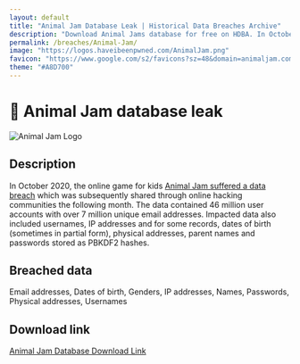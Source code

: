 ```yaml
---
layout: default
title: "Animal Jam Database Leak | Historical Data Breaches Archive"
description: "Download Animal Jams database for free on HDBA. In October 2020, the online game for kids Animal Jam suffered a data breachwhich was subsequently shared through online hacking communities the following month."
permalink: /breaches/Animal-Jam/
image: "https://logos.haveibeenpwned.com/AnimalJam.png"
favicon: "https://www.google.com/s2/favicons?sz=48&domain=animaljam.com"
theme: "#A8D700"
---
```


# 🐼 Animal Jam database leak

![Animal Jam Logo](https://logos.haveibeenpwned.com/AnimalJam.png)

## Description

In October 2020, the online game for kids <a href="https://redirect.trace.rip/?url=https://web.archive.org/web/20201112040021/https://www.animaljam.com/en/2020databreach" target="_blank" rel="noopener">Animal Jam suffered a data breach</a> which was subsequently shared through online hacking communities the following month. The data contained 46 million user accounts with over 7 million unique email addresses. Impacted data also included usernames, IP addresses and for some records, dates of birth (sometimes in partial form), physical addresses, parent names and passwords stored as PBKDF2 hashes.

## Breached data

Email addresses, Dates of birth, Genders, IP addresses, Names, Passwords, Physical addresses, Usernames

## Download link

<a href="https://redirect.trace.rip/?url=https://buzzheavier.com/3kppmiegg852" target="_blank" rel="noopener">Animal Jam Database Download Link</a>